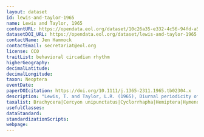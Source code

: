 ```yaml
---
layout: dataset
id: lewis-and-taylor-1965
name: Lewis and Taylor, 1965
contentURL: https://opendata.eol.org/dataset/10c26a35-e332-4c56-94fd-a5b39d245ff6/resource/98edf631-a461-4761-a25e-f36c6527dc46/download/archive.zip
datasetDOI_URL: https://opendata.eol.org/dataset/lewis-and-taylor-1965
contactName: Jen Hammock
contactEmail: secretariat@eol.org
license: CC0
traitList: behavioral circadian rhythm
higherGeography:
decimalLatitude:
decimalLongitude:
taxon: Neoptera
eventDate:
paperDOIcitation: https://doi.org/10.1111/j.1365-2311.1965.tb02304.x
description: "Lewis, T. and Taylor, L.R. (1965), Diurnal periodicity of flight by insects. Transactions of the Royal Entomological Society of London, 116: 393-435. https://doi.org/10.1111/j.1365-2311.1965.tb02304.x"
taxalist: Brachycera|Cercyon unipunctatus|Cyclorrhapha|Hemiptera|Hymenoptera|Macrosteles sexnotata|Neuroptera|Orthotylus virescens|Sisyra fuscata|Thysanoptera
usefulClasses:
dataStandard:
standardizationScripts:
webpage:
---
```


